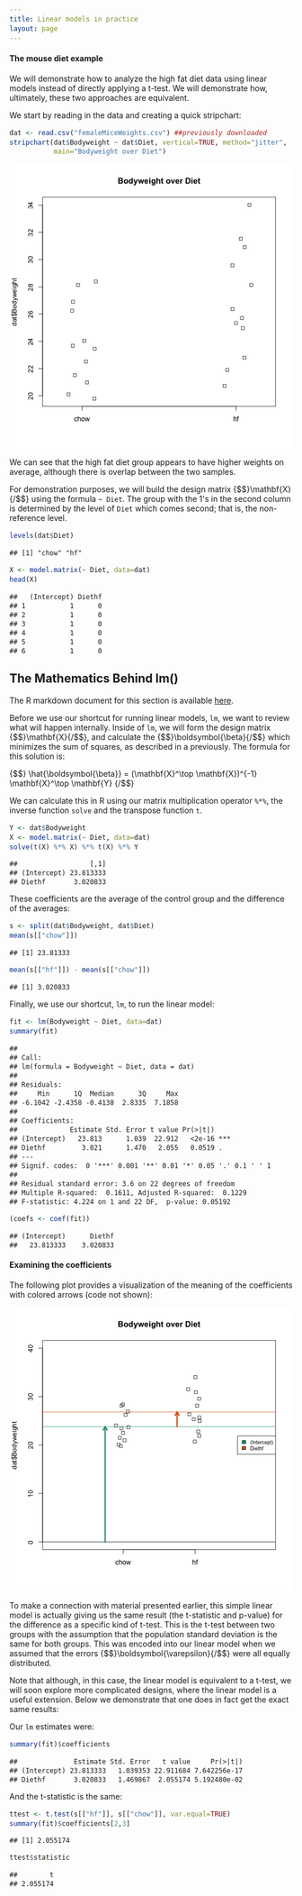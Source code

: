 ```yaml
---
title: Linear models in practice
layout: page
---
```




#### The mouse diet example

We will demonstrate how to analyze the high fat diet data using linear models instead of directly applying a t-test. We will demonstrate how, ultimately, these two approaches are equivalent. 

We start by reading in the data and creating a quick stripchart:






```r
dat <- read.csv("femaleMiceWeights.csv") ##previously downloaded
stripchart(dat$Bodyweight ~ dat$Diet, vertical=TRUE, method="jitter",
           main="Bodyweight over Diet")
```

![Mice bodyweights stratified by diet.](images/R/linear_models_in_practice-tmp-bodyweight_by_diet_stripchart-1.png) 

We can see that the high fat diet group appears to have higher weights on average, although there is overlap between the two samples.

For demonstration purposes, we will build the design matrix {$$}\mathbf{X}{/$$} using the formula `~ Diet`. The group with the 1's in the second column is determined by the level of `Diet` which comes second; that is, the non-reference level. 


```r
levels(dat$Diet)
```

```
## [1] "chow" "hf"
```

```r
X <- model.matrix(~ Diet, data=dat)
head(X)
```

```
##   (Intercept) Diethf
## 1           1      0
## 2           1      0
## 3           1      0
## 4           1      0
## 5           1      0
## 6           1      0
```

## The Mathematics Behind lm()

The R markdown document for this section is available [here](https://github.com/genomicsclass/labs/tree/master/linear/linear_models_in_practice.Rmd).

Before we use our shortcut for running linear models, `lm`, we want to review what will happen internally. Inside of `lm`, we will form the design matrix {$$}\mathbf{X}{/$$}, and calculate the {$$}\boldsymbol{\beta}{/$$} which minimizes the sum of squares, as described in a previously. The formula for this solution is:

{$$} \hat{\boldsymbol{\beta}} = (\mathbf{X}^\top \mathbf{X})^{-1} \mathbf{X}^\top \mathbf{Y} {/$$}

We can calculate this in R using our matrix multiplication operator `%*%`, the inverse function `solve` and the transpose function `t`.



```r
Y <- dat$Bodyweight
X <- model.matrix(~ Diet, data=dat)
solve(t(X) %*% X) %*% t(X) %*% Y
```

```
##                  [,1]
## (Intercept) 23.813333
## Diethf       3.020833
```

These coefficients are the average of the control group and the difference of the averages:



```r
s <- split(dat$Bodyweight, dat$Diet)
mean(s[["chow"]])
```

```
## [1] 23.81333
```

```r
mean(s[["hf"]]) - mean(s[["chow"]])
```

```
## [1] 3.020833
```

Finally, we use our shortcut, `lm`, to run the linear model:


```r
fit <- lm(Bodyweight ~ Diet, data=dat)
summary(fit)
```

```
## 
## Call:
## lm(formula = Bodyweight ~ Diet, data = dat)
## 
## Residuals:
##     Min      1Q  Median      3Q     Max 
## -6.1042 -2.4358 -0.4138  2.8335  7.1858 
## 
## Coefficients:
##             Estimate Std. Error t value Pr(>|t|)    
## (Intercept)   23.813      1.039  22.912   <2e-16 ***
## Diethf         3.021      1.470   2.055   0.0519 .  
## ---
## Signif. codes:  0 '***' 0.001 '**' 0.01 '*' 0.05 '.' 0.1 ' ' 1
## 
## Residual standard error: 3.6 on 22 degrees of freedom
## Multiple R-squared:  0.1611,	Adjusted R-squared:  0.1229 
## F-statistic: 4.224 on 1 and 22 DF,  p-value: 0.05192
```

```r
(coefs <- coef(fit))
```

```
## (Intercept)      Diethf 
##   23.813333    3.020833
```

#### Examining the coefficients

The following plot provides a visualization of  the meaning of the coefficients with colored arrows (code not shown):

![Estimated linear model coefficients for bodyweight data illustrated with arrows.](images/R/linear_models_in_practice-tmp-parameter_estimate_illustration-1.png) 

To make a connection with material presented earlier, this simple linear model is actually giving us the same result (the t-statistic and p-value) for the difference as a specific kind of t-test. This is the t-test between two groups with the assumption that the population standard deviation is the same for both groups. This was encoded into our linear model when we assumed that the errors {$$}\boldsymbol{\varepsilon}{/$$} were all equally distributed.

Note that although, in this case, the linear model is equivalent to a t-test, we will soon explore more complicated designs, where the linear model is a useful extension. Below we demonstrate that one does in fact get the exact same results:

Our `lm` estimates were:


```r
summary(fit)$coefficients
```

```
##              Estimate Std. Error   t value     Pr(>|t|)
## (Intercept) 23.813333   1.039353 22.911684 7.642256e-17
## Diethf       3.020833   1.469867  2.055174 5.192480e-02
```

And the t-statistic  is the same:


```r
ttest <- t.test(s[["hf"]], s[["chow"]], var.equal=TRUE)
summary(fit)$coefficients[2,3]
```

```
## [1] 2.055174
```

```r
ttest$statistic
```

```
##        t 
## 2.055174
```
